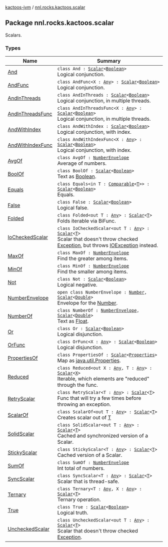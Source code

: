 [kactoos-jvm](../index.md) / [nnl.rocks.kactoos.scalar](./index.md)

## Package nnl.rocks.kactoos.scalar


Scalars.

### Types

| Name | Summary |
|---|---|
| [And](-and/index.md) | `class And : `[`Scalar`](../nnl.rocks.kactoos/-scalar/index.md)`<`[`Boolean`](https://kotlinlang.org/api/latest/jvm/stdlib/kotlin/-boolean/index.html)`>`<br>Logical conjunction. |
| [AndFunc](-and-func/index.md) | `class AndFunc<X : `[`Any`](https://kotlinlang.org/api/latest/jvm/stdlib/kotlin/-any/index.html)`> : `[`Scalar`](../nnl.rocks.kactoos/-scalar/index.md)`<`[`Boolean`](https://kotlinlang.org/api/latest/jvm/stdlib/kotlin/-boolean/index.html)`>`<br>Logical conjunction. |
| [AndInThreads](-and-in-threads/index.md) | `class AndInThreads : `[`Scalar`](../nnl.rocks.kactoos/-scalar/index.md)`<`[`Boolean`](https://kotlinlang.org/api/latest/jvm/stdlib/kotlin/-boolean/index.html)`>`<br>Logical conjunction, in multiple threads. |
| [AndInThreadsFunc](-and-in-threads-func/index.md) | `class AndInThreadsFunc<X : `[`Any`](https://kotlinlang.org/api/latest/jvm/stdlib/kotlin/-any/index.html)`> : `[`Scalar`](../nnl.rocks.kactoos/-scalar/index.md)`<`[`Boolean`](https://kotlinlang.org/api/latest/jvm/stdlib/kotlin/-boolean/index.html)`>`<br>Logical conjunction, in multiple threads. |
| [AndWithIndex](-and-with-index/index.md) | `class AndWithIndex : `[`Scalar`](../nnl.rocks.kactoos/-scalar/index.md)`<`[`Boolean`](https://kotlinlang.org/api/latest/jvm/stdlib/kotlin/-boolean/index.html)`>`<br>Logical conjunction, with index. |
| [AndWithIndexFunc](-and-with-index-func/index.md) | `class AndWithIndexFunc<X : `[`Any`](https://kotlinlang.org/api/latest/jvm/stdlib/kotlin/-any/index.html)`> : `[`Scalar`](../nnl.rocks.kactoos/-scalar/index.md)`<`[`Boolean`](https://kotlinlang.org/api/latest/jvm/stdlib/kotlin/-boolean/index.html)`>`<br>Logical conjunction, with index. |
| [AvgOf](-avg-of/index.md) | `class AvgOf : `[`NumberEnvelope`](-number-envelope/index.md)<br>Average of numbers. |
| [BoolOf](-bool-of/index.md) | `class BoolOf : `[`Scalar`](../nnl.rocks.kactoos/-scalar/index.md)`<`[`Boolean`](https://kotlinlang.org/api/latest/jvm/stdlib/kotlin/-boolean/index.html)`>`<br>Text as [Boolean](https://kotlinlang.org/api/latest/jvm/stdlib/kotlin/-boolean/index.html). |
| [Equals](-equals/index.md) | `class Equals<in T : `[`Comparable`](https://kotlinlang.org/api/latest/jvm/stdlib/kotlin/-comparable/index.html)`<`[`T`](-equals/index.md#T)`>> : `[`Scalar`](../nnl.rocks.kactoos/-scalar/index.md)`<`[`Boolean`](https://kotlinlang.org/api/latest/jvm/stdlib/kotlin/-boolean/index.html)`>`<br>Equals. |
| [False](-false/index.md) | `class False : `[`Scalar`](../nnl.rocks.kactoos/-scalar/index.md)`<`[`Boolean`](https://kotlinlang.org/api/latest/jvm/stdlib/kotlin/-boolean/index.html)`>`<br>Logical false. |
| [Folded](-folded/index.md) | `class Folded<out T : `[`Any`](https://kotlinlang.org/api/latest/jvm/stdlib/kotlin/-any/index.html)`> : `[`Scalar`](../nnl.rocks.kactoos/-scalar/index.md)`<`[`T`](-folded/index.md#T)`>`<br>Folds iterable via BiFunc. |
| [IoCheckedScalar](-io-checked-scalar/index.md) | `class IoCheckedScalar<out T : `[`Any`](https://kotlinlang.org/api/latest/jvm/stdlib/kotlin/-any/index.html)`> : `[`Scalar`](../nnl.rocks.kactoos/-scalar/index.md)`<`[`T`](-io-checked-scalar/index.md#T)`>`<br>Scalar that doesn't throw checked [Exception](https://kotlinlang.org/api/latest/jvm/stdlib/kotlin/-exception/index.html), but throws [IOException](http://docs.oracle.com/javase/8/docs/api/java/io/IOException.html) instead. |
| [MaxOf](-max-of/index.md) | `class MaxOf : `[`NumberEnvelope`](-number-envelope/index.md)<br>Find the greater among items. |
| [MinOf](-min-of/index.md) | `class MinOf : `[`NumberEnvelope`](-number-envelope/index.md)<br>Find the smaller among items. |
| [Not](-not/index.md) | `class Not : `[`Scalar`](../nnl.rocks.kactoos/-scalar/index.md)`<`[`Boolean`](https://kotlinlang.org/api/latest/jvm/stdlib/kotlin/-boolean/index.html)`>`<br>Logical negative. |
| [NumberEnvelope](-number-envelope/index.md) | `open class NumberEnvelope : `[`Number`](https://kotlinlang.org/api/latest/jvm/stdlib/kotlin/-number/index.html)`, `[`Scalar`](../nnl.rocks.kactoos/-scalar/index.md)`<`[`Double`](https://kotlinlang.org/api/latest/jvm/stdlib/kotlin/-double/index.html)`>`<br>Envelope for the [Number](https://kotlinlang.org/api/latest/jvm/stdlib/kotlin/-number/index.html). |
| [NumberOf](-number-of/index.md) | `class NumberOf : `[`NumberEnvelope`](-number-envelope/index.md)`, `[`Scalar`](../nnl.rocks.kactoos/-scalar/index.md)`<`[`Double`](https://kotlinlang.org/api/latest/jvm/stdlib/kotlin/-double/index.html)`>`<br>Text as [Float](https://kotlinlang.org/api/latest/jvm/stdlib/kotlin/-float/index.html). |
| [Or](-or/index.md) | `class Or : `[`Scalar`](../nnl.rocks.kactoos/-scalar/index.md)`<`[`Boolean`](https://kotlinlang.org/api/latest/jvm/stdlib/kotlin/-boolean/index.html)`>`<br>Logical disjunction. |
| [OrFunc](-or-func/index.md) | `class OrFunc<X : `[`Any`](https://kotlinlang.org/api/latest/jvm/stdlib/kotlin/-any/index.html)`> : `[`Scalar`](../nnl.rocks.kactoos/-scalar/index.md)`<`[`Boolean`](https://kotlinlang.org/api/latest/jvm/stdlib/kotlin/-boolean/index.html)`>`<br>Logical disjunction. |
| [PropertiesOf](-properties-of/index.md) | `class PropertiesOf : `[`Scalar`](../nnl.rocks.kactoos/-scalar/index.md)`<`[`Properties`](http://docs.oracle.com/javase/8/docs/api/java/util/Properties.html)`>`<br>Map as [java.util.Properties](http://docs.oracle.com/javase/8/docs/api/java/util/Properties.html). |
| [Reduced](-reduced/index.md) | `class Reduced<out X : `[`Any`](https://kotlinlang.org/api/latest/jvm/stdlib/kotlin/-any/index.html)`, T : `[`Any`](https://kotlinlang.org/api/latest/jvm/stdlib/kotlin/-any/index.html)`> : `[`Scalar`](../nnl.rocks.kactoos/-scalar/index.md)`<`[`X`](-reduced/index.md#X)`>`<br>Iterable, which elements are "reduced" through the func. |
| [RetryScalar](-retry-scalar/index.md) | `class RetryScalar<T : `[`Any`](https://kotlinlang.org/api/latest/jvm/stdlib/kotlin/-any/index.html)`> : `[`Scalar`](../nnl.rocks.kactoos/-scalar/index.md)`<`[`T`](-retry-scalar/index.md#T)`>`<br>Func that will try a few times before throwing an exception. |
| [ScalarOf](-scalar-of/index.md) | `class ScalarOf<out T : `[`Any`](https://kotlinlang.org/api/latest/jvm/stdlib/kotlin/-any/index.html)`> : `[`Scalar`](../nnl.rocks.kactoos/-scalar/index.md)`<`[`T`](-scalar-of/index.md#T)`>`<br>Creates scalar out of [T](-scalar-of/index.md#T) |
| [SolidScalar](-solid-scalar/index.md) | `class SolidScalar<out T : `[`Any`](https://kotlinlang.org/api/latest/jvm/stdlib/kotlin/-any/index.html)`> : `[`Scalar`](../nnl.rocks.kactoos/-scalar/index.md)`<`[`T`](-solid-scalar/index.md#T)`>`<br>Cached and synchronized version of a Scalar. |
| [StickyScalar](-sticky-scalar/index.md) | `class StickyScalar<T : `[`Any`](https://kotlinlang.org/api/latest/jvm/stdlib/kotlin/-any/index.html)`> : `[`Scalar`](../nnl.rocks.kactoos/-scalar/index.md)`<`[`T`](-sticky-scalar/index.md#T)`>`<br>Cached version of a Scalar. |
| [SumOf](-sum-of/index.md) | `class SumOf : `[`NumberEnvelope`](-number-envelope/index.md)<br>Int total of numbers. |
| [SyncScalar](-sync-scalar/index.md) | `class SyncScalar<T : `[`Any`](https://kotlinlang.org/api/latest/jvm/stdlib/kotlin/-any/index.html)`> : `[`Scalar`](../nnl.rocks.kactoos/-scalar/index.md)`<`[`T`](-sync-scalar/index.md#T)`>`<br>Scalar that is thread-safe. |
| [Ternary](-ternary/index.md) | `class Ternary<T : `[`Any`](https://kotlinlang.org/api/latest/jvm/stdlib/kotlin/-any/index.html)`, X : `[`Any`](https://kotlinlang.org/api/latest/jvm/stdlib/kotlin/-any/index.html)`> : `[`Scalar`](../nnl.rocks.kactoos/-scalar/index.md)`<`[`T`](-ternary/index.md#T)`>`<br>Ternary operation. |
| [True](-true/index.md) | `class True : `[`Scalar`](../nnl.rocks.kactoos/-scalar/index.md)`<`[`Boolean`](https://kotlinlang.org/api/latest/jvm/stdlib/kotlin/-boolean/index.html)`>`<br>Logical truth. |
| [UncheckedScalar](-unchecked-scalar/index.md) | `class UncheckedScalar<out T : `[`Any`](https://kotlinlang.org/api/latest/jvm/stdlib/kotlin/-any/index.html)`> : `[`Scalar`](../nnl.rocks.kactoos/-scalar/index.md)`<`[`T`](-unchecked-scalar/index.md#T)`>`<br>Scalar that doesn't throw checked [Exception](https://kotlinlang.org/api/latest/jvm/stdlib/kotlin/-exception/index.html). |
